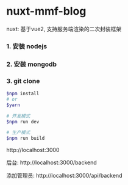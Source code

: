 # nuxt-mmf-blog
nuxt: 基于vue2, 支持服务端渲染的二次封装框架

### 1. 安装 nodejs

### 2. 安装 mongodb

### 3. git clone

```bash
$npm install
# or
$yarn

# 开发模式
$npm run dev

# 生产模式
$npm run build
```

http://localhost:3000

后台: http://localhost:3000/backend

添加管理员: http://localhost:3000/api/backend
